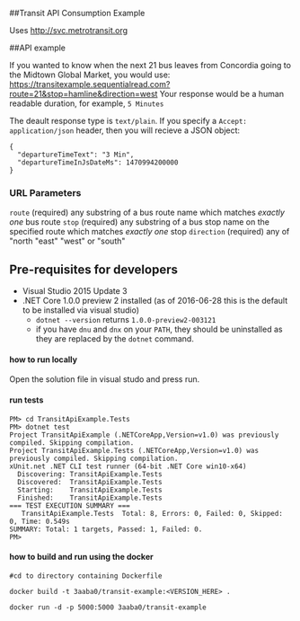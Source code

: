 ##Transit API Consumption Example

Uses http://svc.metrotransit.org

##API example

If you wanted to know when the next 21 bus leaves from Concordia going to the Midtown Global Market, you would use:
https://transitexample.sequentialread.com?route=21&stop=hamline&direction=west
Your response would be a human readable duration, for example, 
`5 Minutes`

The deault response type is `text/plain`.  If you specify a `Accept: application/json` header, then you will recieve a JSON object:

```
{
  "departureTimeText": "3 Min",
  "departureTimeInJsDateMs": 1470994200000
}
```

### URL Parameters

`route` (required) any substring of a bus route name which matches *exactly one* bus route
`stop` (required) any substring of a bus stop name on the specified route which matches *exactly one* stop
`direction` (required) any of "north "east" "west" or "south"

## Pre-requisites for developers

  * Visual Studio 2015 Update 3
  * .NET Core 1.0.0 preview 2 installed (as of 2016-06-28 this is the default to be installed via visual studio) 
     * `dotnet --version` returns `1.0.0-preview2-003121`
	 * if you have `dnu` and `dnx` on your `PATH`, they should be uninstalled as they are replaced by the `dotnet` command.

#### how to run locally

Open the solution file in visual studo and press run.

#### run tests 

```
PM> cd TransitApiExample.Tests
PM> dotnet test
Project TransitApiExample (.NETCoreApp,Version=v1.0) was previously compiled. Skipping compilation.
Project TransitApiExample.Tests (.NETCoreApp,Version=v1.0) was previously compiled. Skipping compilation.
xUnit.net .NET CLI test runner (64-bit .NET Core win10-x64)
  Discovering: TransitApiExample.Tests
  Discovered:  TransitApiExample.Tests
  Starting:    TransitApiExample.Tests
  Finished:    TransitApiExample.Tests
=== TEST EXECUTION SUMMARY ===
   TransitApiExample.Tests  Total: 8, Errors: 0, Failed: 0, Skipped: 0, Time: 0.549s
SUMMARY: Total: 1 targets, Passed: 1, Failed: 0.
PM> 
```

#### how to build and run using the docker

```
#cd to directory containing Dockerfile

docker build -t 3aaba0/transit-example:<VERSION_HERE> .

docker run -d -p 5000:5000 3aaba0/transit-example
```

